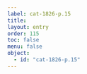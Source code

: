 ```yaml
---
label: cat-1826-p.15
title: 
layout: entry
order: 115
toc: false
menu: false
object:
  - id: "cat-1826-p.15"
---
```

